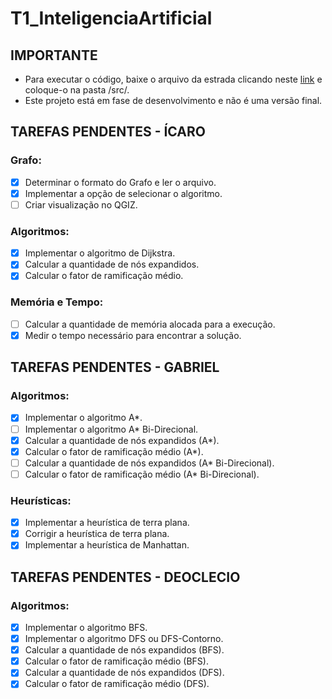 # T1_InteligenciaArtificial

## IMPORTANTE <a name="important"></a>

- Para executar o código, baixe o arquivo da estrada clicando neste [link](http://www.diag.uniroma1.it/~challenge9/download.shtml) e coloque-o na pasta /src/.
- Este projeto está em fase de desenvolvimento e não é uma versão final.

## TAREFAS PENDENTES - ÍCARO <a name="to-do-icaro"></a>

### Grafo:

- [x] Determinar o formato do Grafo e ler o arquivo.
- [x] Implementar a opção de selecionar o algoritmo.
- [ ] Criar visualização no QGIZ.

### Algoritmos:

- [x] Implementar o algoritmo de Dijkstra.
- [x] Calcular a quantidade de nós expandidos.
- [x] Calcular o fator de ramificação médio.

### Memória e Tempo:

- [ ] Calcular a quantidade de memória alocada para a execução.
- [x] Medir o tempo necessário para encontrar a solução.

## TAREFAS PENDENTES - GABRIEL <a name="to-do-gabriel"></a>

### Algoritmos:

- [x] Implementar o algoritmo A*.
- [ ] Implementar o algoritmo A* Bi-Direcional.
- [x] Calcular a quantidade de nós expandidos (A*).
- [x] Calcular o fator de ramificação médio (A*).
- [ ] Calcular a quantidade de nós expandidos (A* Bi-Direcional).
- [ ] Calcular o fator de ramificação médio (A* Bi-Direcional).

### Heurísticas:

- [x] Implementar a heurística de terra plana.
- [x] Corrigir a heurística de terra plana.
- [x] Implementar a heurística de Manhattan.

## TAREFAS PENDENTES - DEOCLECIO <a name="to-do-deoclecio"></a>

### Algoritmos:

- [x] Implementar o algoritmo BFS.
- [x] Implementar o algoritmo DFS ou DFS-Contorno.
- [x] Calcular a quantidade de nós expandidos (BFS).
- [x] Calcular o fator de ramificação médio (BFS).
- [x] Calcular a quantidade de nós expandidos (DFS).
- [x] Calcular o fator de ramificação médio (DFS).
